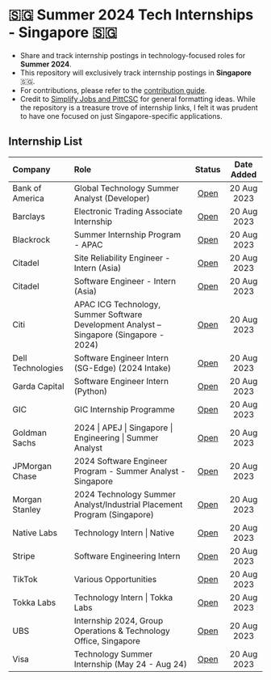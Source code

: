 <h1>🇸🇬 Summer 2024 Tech Internships - Singapore 🇸🇬</h1>

* Share and track internship postings in technology-focused roles for **Summer 2024**. 
* This repository will exclusively track internship postings in **Singapore** 🇸🇬.
* For contributions, please refer to the [contribution guide](CONTRIBUTING.md).
* Credit to [Simplify Jobs and PittCSC](https://github.com/SimplifyJobs/Summer2024-Internships) for general formatting ideas. While the repository is a treasure trove of internship links, I felt it was prudent to have one focused on just Singapore-specific applications.

<h2>Internship List</h2>

|      Company      |                                          Role                                           |                                                                                                                Status                                                                                                                 | Date Added  |
| :--------------- | :------------------------------------------------------------------------------------- | :-----------------------------------------------------------------------------------------------------------------------------------------------------------------------------------------------------------------------------------: | :---------: |
|  Bank of America  |                      Global Technology Summer Analyst (Developer)                       |                                    [Open](https://bankcampuscareers.tal.net/vx/mobile-0/brand-4/candidate/so/pm/1/pl/1/opp/10253-Global-Technology-Summer-Analyst-Developer-2024-Singapore/en-GB)                                     | 20 Aug 2023 |
|     Barclays      |                         Electronic Trading Associate Internship                         |                                                                                    [Open](https://search.jobs.barclays/job/-/-/22545/52800298880)                                                                                     | 20 Aug 2023 |
|     Blackrock     |                            Summer Internship Program - APAC                             |                                         [Open](https://blackrock.tal.net/vx/lang-en-GB/mobile-0/brand-3/xf-56900e343d15/candidate/so/pm/1/pl/1/opp/7889-Summer-Internship-Program-APAC/en-GB)                                         | 20 Aug 2023 |
|      Citadel      |                        Site Reliability Engineer - Intern (Asia)                        |                                                                        [Open](https://www.citadel.com/careers/details/site-reliability-engineer-intern-asia/)                                                                         | 20 Aug 2023 |
|      Citadel      |                            Software Engineer - Intern (Asia)                            |                                                                            [Open](https://www.citadel.com/careers/details/software-engineer-intern-asia/)                                                                             | 20 Aug 2023 |
|       Citi        | APAC ICG Technology, Summer Software Development Analyst – Singapore (Singapore - 2024) | [Open](https://jobs.citi.com/job/-/-/287/52222714992?source=LinkedInJB&utm_source=linkedin.com&utm_medium=job_posting&utm_campaign=APAC_Lateral&utm_content=social_media&utm_term=326431642&ss=paid&dclid=CMzEnqyotIADFX6UZgIdJkwPDQ) | 20 Aug 2023 |
| Dell Technologies |                    Software Engineer Intern (SG-Edge) (2024 Intake)                     |                        [Open](https://jobs.dell.com/job/singapore/software-engineer-intern-sg-edge-2024-intake/375/53127945744?utm_campaign=google_jobs_apply&utm_source=google_jobs_apply&utm_medium=organic)                        | 20 Aug 2023 |
|   Garda Capital   |                            Software Engineer Intern (Python)                            |                                                                            [Open](https://boards.greenhouse.io/gardacp/jobs/4174205004?gh_src=ce79c35b4us)                                                                            | 20 Aug 2023 |
|        GIC        |                                GIC Internship Programme                                 |                                                                                   [Open](https://gic.careers/programmes/gic-internship-programme/)                                                                                    | 20 Aug 2023 |
|   Goldman Sachs   |               2024 \| APEJ \| Singapore \| Engineering \| Summer Analyst                |                                                                 [Open](https://www.goldmansachs.com/careers/students/programs/asia-pacific/2024-summer-analyst.html)                                                                  | 20 Aug 2023 |
|  JPMorgan Chase   |               2024 Software Engineer Program - Summer Analyst - Singapore               |                                                                   [Open](https://jpmc.fa.oraclecloud.com/hcmUI/CandidateExperience/en/sites/CX_1001/job/210432052)                                                                    | 20 Aug 2023 |
|  Morgan Stanley   |         2024 Technology Summer Analyst/Industrial Placement Program (Singapore)         |                                                                   [Open](https://jpmc.fa.oraclecloud.com/hcmUI/CandidateExperience/en/sites/CX_1001/job/210432052)                                                                    | 20 Aug 2023 |
|    Native Labs    |                               Technology Intern \| Native                               |                                                                                     [Open](https://vegasolutions.hire.trakstar.com/jobs/fk0xzmc/)                                                                                     | 20 Aug 2023 |
|      Stripe       |                               Software Engineering Intern                               |                                                                              [Open](https://stripe.com/jobs/listing/software-engineering-intern/5306063)                                                                              | 20 Aug 2023 |
|      TikTok       |                                  Various Opportunities                                  |                     [Open](https://careers.tiktok.com/position?keywords=2024&category=6704215862603155720&location=CT_163&project=&type=3&job_hot_flag=&current=1&limit=10&functionCategory=&tag=&spread=G1DWUPV)                     | 20 Aug 2023 |
|    Tokka Labs     |                             Technology Intern \| Tokka Labs                             |                                                                                     [Open](https://vegasolutions.hire.trakstar.com/jobs/fk028tt/)                                                                                     | 20 Aug 2023 |
|        UBS        |            Internship 2024, Group Operations & Technology Office, Singapore             |                             [Open](https://jobs.ubs.com/TGnewUI/Search/home/HomeWithPreLoad?partnerid=25008&siteid=5131&PageType=searchResults&SearchType=linkquery&LinkID=10846#jobDetails=282897_5131)                              | 20 Aug 2023 |
|       Visa        |                     Technology Summer Internship (May 24 - Aug 24)                      |                                                [Open](https://jobs.smartrecruiters.com/Visa/743999920843366-technology-summer-internship-may-24-aug-24-?lid=64cb2e27ae472228ed3efbb1)                                                 | 20 Aug 2023 |